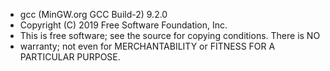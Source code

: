 - gcc (MinGW.org GCC Build-2) 9.2.0
- Copyright (C) 2019 Free Software Foundation, Inc.
- This is free software; see the source for copying conditions.  There is NO
- warranty; not even for MERCHANTABILITY or FITNESS FOR A PARTICULAR PURPOSE.
